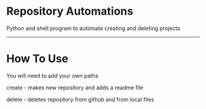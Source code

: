 # Repository Automations
Python and shell program to automate creating and deleting projects

- - -

# How To Use
You will need to add your own paths

create - makes new repository and adds a readme file

delete - deletes repository from github and from local files
